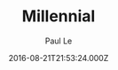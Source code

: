 ---
title: Millennial
github: https://github.com/LeNPaul/Millennial
demo: https://lenpaul.github.io/Millennial/
author: Paul Le
ssg:
  - Jekyll
cms:
  - Markdown
date: 2016-08-21T21:53:24.000Z
description: A minimalist Jekyll theme for running an online publication
draft: true
publish_date: '2016-08-21T21:53:24Z'
update_date: '2022-06-02T14:28:42Z'
github_star: 340
github_fork: 670
---